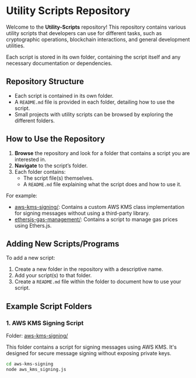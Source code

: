 # Utility Scripts Repository

Welcome to the **Utility-Scripts** repository! This repository contains various utility scripts that developers can use for different tasks, such as cryptographic operations, blockchain interactions, and general development utilities.

Each script is stored in its own folder, containing the script itself and any necessary documentation or dependencies.

## Repository Structure

- Each script is contained in its own folder.
- A `README.md` file is provided in each folder, detailing how to use the script.
- Small projects with utility scripts can be browsed by exploring the different folders.

## How to Use the Repository

1. **Browse** the repository and look for a folder that contains a script you are interested in.
2. **Navigate** to the script’s folder.
3. Each folder contains:
   - The script file(s) themselves.
   - A `README.md` file explaining what the script does and how to use it.

For example:
- [aws-kms-signing/](aws-kms-signing/): Contains a custom AWS KMS class implementation for signing messages without using a third-party library.
- [ethersjs-gas-management/](ethersjs-gas-management/): Contains a script to manage gas prices using Ethers.js.

## Adding New Scripts/Programs

To add a new script:
1. Create a new folder in the repository with a descriptive name.
2. Add your script(s) to that folder.
3. Create a `README.md` file within the folder to document how to use your script.

## Example Script Folders

### 1. AWS KMS Signing Script

Folder: [aws-kms-signing/](aws-kms-signing/)

This folder contains a script for signing messages using AWS KMS. It's designed for secure message signing without exposing private keys.

```bash
cd aws-kms-signing
node aws_kms_signing.js